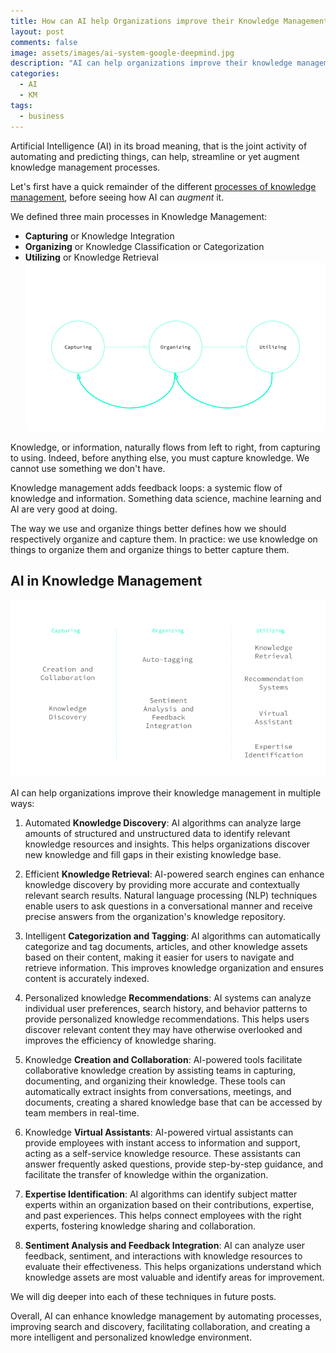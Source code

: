 ```yaml
---
title: How can AI help Organizations improve their Knowledge Management?
layout: post
comments: false
image: assets/images/ai-system-google-deepmind.jpg
description: "AI can help organizations improve their knowledge management in multiple ways: from Automated knowledge discovery and Efficient knowledge retrieval to Intelligent categorization and tagging, Personalized knowledge recommendations and Expertise identification."
categories:
  - AI
  - KM
tags:
  - business
---
```

Artificial Intelligence (AI) in its broad meaning, that is the joint activity of automating and predicting things, can help, streamline or yet augment knowledge management processes.

Let's first have a quick remainder of the different [processes of knowledge management](/knowledge-processes-and-flows), before seeing how AI can *augment* it.

We defined three main processes in Knowledge Management:

- **Capturing** or Knowledge Integration
- **Organizing** or Knowledge Classification or Categorization
- **Utilizing** or Knowledge Retrieval
![](/assets/images/km-feedback-loops.png)


Knowledge, or information, naturally flows from left to right, from capturing to using. Indeed, before anything else, you must capture knowledge. We cannot use something we don't have.

Knowledge management adds feedback loops: a systemic flow of knowledge and information. Something data science, machine learning and AI are very good at doing.

The way we use and organize things better defines how we should respectively organize and capture them. In practice: we use knowledge on things to organize them and organize things to better capture them. 

## AI in Knowledge Management


![](/assets/images/ai-augmented-km-processes.png)

AI can help organizations improve their knowledge management in multiple ways:

1. Automated **Knowledge Discovery**: AI algorithms can analyze large amounts of structured and unstructured data to identify relevant knowledge resources and insights. This helps organizations discover new knowledge and fill gaps in their existing knowledge base.
    
2. Efficient **Knowledge Retrieval**: AI-powered search engines can enhance knowledge discovery by providing more accurate and contextually relevant search results. Natural language processing (NLP) techniques enable users to ask questions in a conversational manner and receive precise answers from the organization's knowledge repository.
    
3. Intelligent **Categorization and Tagging**: AI algorithms can automatically categorize and tag documents, articles, and other knowledge assets based on their content, making it easier for users to navigate and retrieve information. This improves knowledge organization and ensures content is accurately indexed.
    
4. Personalized knowledge **Recommendations**: AI systems can analyze individual user preferences, search history, and behavior patterns to provide personalized knowledge recommendations. This helps users discover relevant content they may have otherwise overlooked and improves the efficiency of knowledge sharing.
    
5. Knowledge **Creation and Collaboration**: AI-powered tools facilitate collaborative knowledge creation by assisting teams in capturing, documenting, and organizing their knowledge. These tools can automatically extract insights from conversations, meetings, and documents, creating a shared knowledge base that can be accessed by team members in real-time.
    
6. Knowledge **Virtual Assistants**: AI-powered virtual assistants can provide employees with instant access to information and support, acting as a self-service knowledge resource. These assistants can answer frequently asked questions, provide step-by-step guidance, and facilitate the transfer of knowledge within the organization.
    
7. **Expertise Identification**: AI algorithms can identify subject matter experts within an organization based on their contributions, expertise, and past experiences. This helps connect employees with the right experts, fostering knowledge sharing and collaboration.
    
8. **Sentiment Analysis and Feedback Integration**: AI can analyze user feedback, sentiment, and interactions with knowledge resources to evaluate their effectiveness. This helps organizations understand which knowledge assets are most valuable and identify areas for improvement.
    

We will dig deeper into each of these techniques in future posts.

Overall, AI can enhance knowledge management by automating processes, improving search and discovery, facilitating collaboration, and creating a more intelligent and personalized knowledge environment.